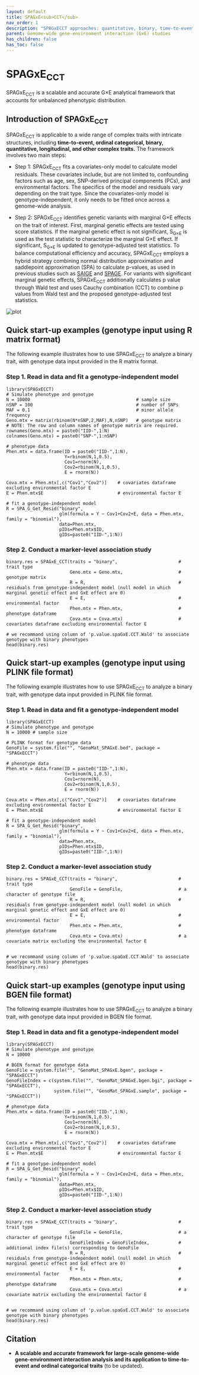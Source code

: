 ```yaml
---
layout: default
title: SPAGxE<sub>CCT</sub>
nav_order: 1
description: "SPAGxECCT approaches: quantitative, binary, time-to-event, and ordinal trait analysis."
parent: Genome-wide gene-environment interaction (GxE) studies
has_children: false
has_toc: false
---
```


<head>
    <script src="https://cdn.mathjax.org/mathjax/latest/MathJax.js?config=TeX-AMS-MML_HTMLorMML" type="text/javascript"></script>
    <script type="text/x-mathjax-config">
        MathJax.Hub.Config({
            tex2jax: {
            skipTags: ['script', 'noscript', 'style', 'textarea', 'pre'],
            inlineMath: [['$','$']]
            }
        });
    </script>
</head>

# SPAGxE<sub>CCT</sub>  

SPAGxE<sub>CCT</sub> is a scalable and accurate G×E analytical framework that accounts for unbalanced phenotypic distribution.

## Introduction of SPAGxE<sub>CCT</sub>

SPAGxE<sub>CCT</sub> is applicable to a wide range of complex traits with intricate structures, including **time-to-event, ordinal categorical, binary, quantitative, longitudinal, and other complex traits.** The framework involves two main steps:

- Step 1: SPAGxE<sub>CCT</sub> fits a covariates-only model to calculate model residuals. These covariates include, but are not limited to, confounding factors such as age, sex, SNP-derived principal components (PCs), and environmental factors. The specifics of the model and residuals vary depending on the trait type. Since the covariates-only model is genotype-independent, it only needs to be fitted once across a genome-wide analysis.

- Step 2: SPAGxE<sub>CCT</sub> identifies genetic variants with marginal G×E effects on the trait of interest. First, marginal genetic effects are tested using score statistics. If the marginal genetic effect is not significant, S<sub>G×E</sub> is used as the test statistic to characterize the marginal G×E effect. If significant, S<sub>G×E</sub> is updated to genotype-adjusted test statistics. To balance computational efficiency and accuracy, SPAGxE<sub>CCT</sub> employs a hybrid strategy combining normal distribution approximation and saddlepoint approximation (SPA) to calculate p-values, as used in previous studies such as [SAIGE](https://saigegit.github.io/SAIGE-doc/) and [SPAGE](https://github.com/WenjianBI/SPAGE). For variants with significant marginal genetic effects, SPAGxE<sub>CCT</sub> additionally calculates p value through Wald test and uses Cauchy combination (CCT) to combine p values from Wald test and the proposed genotype-adjusted test statistics.



![plot](https://raw.githubusercontent.com/YuzhuoMa97/RetroSPAgwas.github.io/main/docs/assets/images/workflow_SPAGxECCT_MYZ.png)

## Quick start-up examples  (genotype input using R matrix format)

The following example illustrates how to use SPAGxE<sub>CCT</sub> to analyze a binary trait, with genotype data input provided in the R matrix format.

### Step 1. Read in data and fit a genotype-independent model
```
library(SPAGxECCT)
# Simulate phenotype and genotype
N = 10000                                        # sample size
nSNP = 100                                       # number of SNPs
MAF = 0.1                                        # minor allele frequency
Geno.mtx = matrix(rbinom(N*nSNP,2,MAF),N,nSNP)   # genotype matrix
# NOTE: The row and column names of genotype matrix are required.
rownames(Geno.mtx) = paste0("IID-",1:N)
colnames(Geno.mtx) = paste0("SNP-",1:nSNP)

# phenotype data
Phen.mtx = data.frame(ID = paste0("IID-",1:N),
                      Y=rbinom(N,1,0.5),
                      Cov1=rnorm(N),
                      Cov2=rbinom(N,1,0.5),
                      E = rnorm(N))

Cova.mtx = Phen.mtx[,c("Cov1","Cov2")]    # covariates dataframe excluding environmental factor E
E = Phen.mtx$E                            # environmental factor E

# fit a genotype-independent model
R = SPA_G_Get_Resid("binary",
                    glm(formula = Y ~ Cov1+Cov2+E, data = Phen.mtx, family = "binomial"),
                    data=Phen.mtx,
                    pIDs=Phen.mtx$ID,
                    gIDs=paste0("IID-",1:N))
```

### Step 2. Conduct a marker-level association study

```
binary.res = SPAGxE_CCT(traits = "binary",                       # trait type
                        Geno.mtx = Geno.mtx,                     # genotype matrix
                        R = R,                                   # residuals from genotype-independent model (null model in which marginal genetic effect and GxE effect are 0)
                        E = E,                                   # environmental factor
                        Phen.mtx = Phen.mtx,                     # phenotype dataframe
                        Cova.mtx = Cova.mtx)                     # covariates dataframe excluding environmental factor E

# we recommand using column of 'p.value.spaGxE.CCT.Wald' to associate genotype with binary phenotypes
head(binary.res)
```

## Quick start-up examples (genotype input using PLINK file format)

The following example illustrates how to use SPAGxE<sub>CCT</sub> to analyze a binary trait, with genotype data input provided in PLINK file format.

### Step 1. Read in data and fit a genotype-independent model

```
library(SPAGxECCT)
# Simulate phenotype and genotype
N = 10000 # sample size

# PLINK format for genotype data
GenoFile = system.file("", "GenoMat_SPAGxE.bed", package = "SPAGxECCT")

# phenotype data
Phen.mtx = data.frame(ID = paste0("IID-",1:N),
                      Y=rbinom(N,1,0.5),
                      Cov1=rnorm(N),
                      Cov2=rbinom(N,1,0.5),
                      E = rnorm(N))

Cova.mtx = Phen.mtx[,c("Cov1","Cov2")]    # covariates dataframe excluding environmental factor E  
E = Phen.mtx$E                            # environmental factor E

# fit a genotype-independent model
R = SPA_G_Get_Resid("binary",
                    glm(formula = Y ~ Cov1+Cov2+E, data = Phen.mtx, family = "binomial"),
                    data=Phen.mtx,
                    pIDs=Phen.mtx$ID,
                    gIDs=paste0("IID-",1:N))
```

### Step 2. Conduct a marker-level association study

```
binary.res = SPAGxE_CCT(traits = "binary",                       # trait type
                        GenoFile = GenoFile,                     # a character of genotype file
                        R = R,                                   # residuals from genotype-independent model (null model in which marginal genetic effect and GxE effect are 0)
                        E = E,                                   # environmental factor
                        Phen.mtx = Phen.mtx,                     # phenotype dataframe
                        Cova.mtx = Cova.mtx)                     # a covariate matrix excluding the environmental factor E


# we recommand using column of 'p.value.spaGxE.CCT.Wald' to associate genotype with binary phenotypes
head(binary.res)
```


## Quick start-up examples (genotype input using BGEN file format)

The following example illustrates how to use SPAGxE<sub>CCT</sub> to analyze a binary trait, with genotype data input provided in BGEN file format.

### Step 1. Read in data and fit a genotype-independent model

```
library(SPAGxECCT)
# Simulate phenotype and genotype
N = 10000

# BGEN format for genotype data
GenoFile = system.file("", "GenoMat_SPAGxE.bgen", package = "SPAGxECCT")
GenoFileIndex = c(system.file("", "GenoMat_SPAGxE.bgen.bgi", package = "SPAGxECCT"),
                  system.file("", "GenoMat_SPAGxE.sample", package = "SPAGxECCT"))

# phenotype data
Phen.mtx = data.frame(ID = paste0("IID-",1:N),
                      Y=rbinom(N,1,0.5),
                      Cov1=rnorm(N),
                      Cov2=rbinom(N,1,0.5),
                      E = rnorm(N))

Cova.mtx = Phen.mtx[,c("Cov1","Cov2")]    # covariates dataframe excluding environmental factor E  
E = Phen.mtx$E                            # environmental factor E

# fit a genotype-independent model
R = SPA_G_Get_Resid("binary",
                    glm(formula = Y ~ Cov1+Cov2+E, data = Phen.mtx, family = "binomial"),
                    data=Phen.mtx,
                    pIDs=Phen.mtx$ID,
                    gIDs=paste0("IID-",1:N))
```

### Step 2. Conduct a marker-level association study

```
binary.res = SPAGxE_CCT(traits = "binary",                       # trait type
                        GenoFile = GenoFile,                     # a character of genotype file
                        GenoFileIndex = GenoFileIndex,           # additional index file(s) corresponding to GenoFile
                        R = R,                                   # residuals from genotype-independent model (null model in which marginal genetic effect and GxE effect are 0)
                        E = E,                                   # environmental factor
                        Phen.mtx = Phen.mtx,                     # phenotype dataframe
                        Cova.mtx = Cova.mtx)                     # a covariate matrix excluding the environmental factor E


# we recommand using column of 'p.value.spaGxE.CCT.Wald' to associate genotype with binary phenotypes
head(binary.res)
```

## Citation

- **A scalable and accurate framework for large-scale genome-wide gene-environment interaction analysis and its application to time-to-event and ordinal categorical traits** (to be updated).

